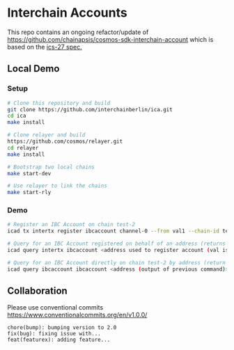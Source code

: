 # Interchain Accounts
This repo contains an ongoing refactor/update of https://github.com/chainapsis/cosmos-sdk-interchain-account which is based on the [ics-27 spec.](https://github.com/cosmos/ics/tree/master/spec/ics-027-interchain-accounts)

## Local Demo

### Setup

```bash
# Clone this repository and build
git clone https://github.com/interchainberlin/ica.git
cd ica
make install 

# Clone relayer and build
https://github.com/cosmos/relayer.git
cd relayer
make install

# Bootstrap two local chains
make start-dev

# Use relayer to link the chains
make start-rly
```

### Demo

```bash
# Register an IBC Account on chain test-2 
icad tx intertx register ibcaccount channel-0 --from val1 --chain-id test-1 --gas 90000 --home ./data/test-1 --node tcp://localhost:16657

# Query for an IBC Account registered on behalf of an address (returns the address of the ibc account registered on chain test-2)
icad query intertx ibcaccount <address used to register account (val is used above)> ibcaccount channel-0 --node tcp://localhost:16657

# Query for an IBC Account directly on chain test-2 by address (return value of the previous query)
icad query ibcaccount ibcaccount <address (output of previous command)> --node tcp://localhost:26657
```


## Collaboration

Please use conventional commits  https://www.conventionalcommits.org/en/v1.0.0/

```
chore(bump): bumping version to 2.0
fix(bug): fixing issue with...
feat(featurex): adding feature...
```

